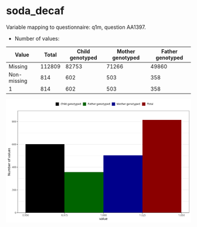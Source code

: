 # soda_decaf
Variable mapping to questionnaire: q1m, question AA1397.
- Number of values:

| Value | Total | Child genotyped | Mother genotyped | Father genotyped |
| ----- | ----- | --------------- | ---------------- | ---------------- |
| Missing | 112809 | 82753 | 71266 | 49860 |
| Non-missing | 814 | 602 | 503 | 358 |
| 1 | 814 | 602 | 503 | 358 |



![](soda_decaf_n.png)



